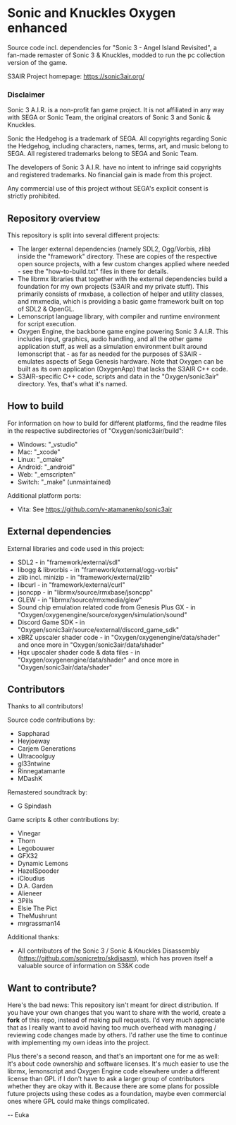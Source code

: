 # Sonic and Knuckles Oxygen enhanced

Source code incl. dependencies for "Sonic 3 - Angel Island Revisited", a fan-made remaster of Sonic 3 & Knuckles, modded to run the pc collection version of the game.

S3AIR Project homepage: https://sonic3air.org/


### Disclaimer

Sonic 3 A.I.R. is a non-profit fan game project. It is not affiliated in any way with SEGA or Sonic Team, the original creators of Sonic 3 and Sonic & Knuckles.

Sonic the Hedgehog is a trademark of SEGA. All copyrights regarding Sonic the Hedgehog, including characters, names, terms, art, and music belong to SEGA. All registered trademarks belong to SEGA and Sonic Team.

The developers of Sonic 3 A.I.R. have no intent to infringe said copyrights and registered trademarks.
No financial gain is made from this project.

Any commercial use of this project without SEGA's explicit consent is strictly prohibited.


## Repository overview

This repository is split into several different projects:
* The larger external dependencies (namely SDL2, Ogg/Vorbis, zlib) inside the "framework" directory. These are copies of the respective open source projects, with a few custom changes applied where needed - see the "how-to-build.txt" files in there for details.
* The librmx libraries that together with the external dependencies build a foundation for my own projects (S3AIR and my private stuff). This primarily consists of rmxbase, a collection of helper and utility classes, and rmxmedia, which is providing a basic game framework built on top of SDL2 & OpenGL.
* Lemonscript language library, with compiler and runtime environment for script execution.
* Oxygen Engine, the backbone game engine powering Sonic 3 A.I.R. This includes input, graphics, audio handling, and all the other game application stuff, as well as a simulation environment built around lemonscript that - as far as needed for the purposes of S3AIR - emulates aspects of Sega Genesis hardware. Note that Oxygen can be built as its own application (OxygenApp) that lacks the S3AIR C++ code.
* S3AIR-specific C++ code, scripts and data in the "Oxygen/sonic3air" directory. Yes, that's what it's named.


## How to build

For information on how to build for different platforms, find the readme files in the respective subdirectories of "Oxygen/sonic3air/build":
* Windows: "_vstudio"
* Mac:     "_xcode"
* Linux:   "_cmake"
* Android: "_android"
* Web:     "_emscripten"
* Switch:  "_make" (unmaintained)

Additional platform ports:
* Vita: See https://github.com/v-atamanenko/sonic3air


## External dependencies

External libraries and code used in this project:
* SDL2 - in "framework/external/sdl"
* libogg & libvorbis - in "framework/external/ogg-vorbis"
* zlib incl. minizip - in "framework/external/zlib"
* libcurl - in "framework/external/curl"
* jsoncpp - in "librmx/source/rmxbase/jsoncpp"
* GLEW - in "librmx/source/rmxmedia/glew"
* Sound chip emulation related code from Genesis Plus GX - in "Oxygen/oxygenengine/source/oxygen/simulation/sound"
* Discord Game SDK - in "Oxygen/sonic3air/source/external/discord_game_sdk"
* xBRZ upscaler shader code - in "Oxygen/oxygenengine/data/shader" and once more in "Oxygen/sonic3air/data/shader"
* Hqx upscaler shader code & data files - in "Oxygen/oxygenengine/data/shader" and once more in "Oxygen/sonic3air/data/shader"


## Contributors

Thanks to all contributors!

Source code contributions by:
* Sappharad
* Heyjoeway
* Carjem Generations
* Ultracoolguy
* gl33ntwine
* Rinnegatamante
* MDashK

Remastered soundtrack by:
* G Spindash

Game scripts & other contributions by:
* Vinegar
* Thorn
* Legobouwer
* GFX32
* Dynamic Lemons
* HazelSpooder
* iCloudius
* D.A. Garden
* Alieneer
* 3Pills
* Elsie The Pict
* TheMushrunt
* mrgrassman14

Additional thanks:
* All contributors of the Sonic 3 / Sonic & Knuckles Disassembly (https://github.com/sonicretro/skdisasm), which has proven itself a valuable source of information on S3&K code


## Want to contribute?

Here's the bad news: This repository isn't meant for direct distribution. If you have your own changes that you want to share with the world, create a **fork** of this repo, instead of making pull requests. I'd very much appreciate that as I really want to avoid having too much overhead with managing / reviewing code changes made by others. I'd rather use the time to continue with implementing my own ideas into the project.

Plus there's a second reason, and that's an important one for me as well: It's about code ownership and software licenses. It's much easier to use the librmx, lemonscript and Oxygen Engine code elsewhere under a different license than GPL if I don't have to ask a larger group of contributors whether they are okay with it. Because there are some plans for possible future projects using these codes as a foundation, maybe even commercial ones where GPL could make things complicated.

-- Euka
